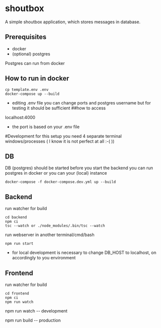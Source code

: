 # shoutbox
A simple shoutbox application, which stores messages in database.

## Prerequisites
- docker
- (optional) postgres

Postgres can run from docker

## How to run in docker

```
cp template.env .env
docker-compose up --build
```
* editing .env file you can change ports and postgres username but for testing it should be sufficient
##how to access

localhost:4000 

* the port is based on your .env file

#Development
for this setup you need 4 separate terminal windows/processes ( I know it is not perfect at all :-( ))


## DB
DB (postgres) should be started before you start the backend
you can run postgres in docker or you can your (local) instance
```
docker-compose -f docker-compose.dev.yml up --build
```
## Backend 
run watcher for build 
```
cd backend
npm ci
tsc --watch or ./node_modules/.bin/tsc --watch
```

run webserver in another terminal/cmd/bash
```
npm run start
```
* for local development is necessary to change DB_HOST to localhost, on accordingly to you environment 

## Frontend 
run watcher for build
```
cd frontend
npm ci 
npm run watch
```

npm run watch -- development

npm run build -- production
